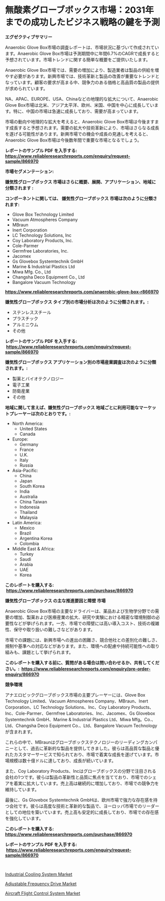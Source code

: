 <p><h1>無酸素グローブボックス市場：2031年までの成功したビジネス戦略の鍵を予測</h1></p><p><strong>エグゼクティブサマリー</strong></p>
<p><p>Anaerobic Glove Box市場の調査レポートは、市場状況に基づいて作成されています。Anaerobic Glove Box市場は予測期間中に年間6.7%のCAGRで成長すると予想されています。市場トレンドに関する簡単な概要をご提供いたします。</p><p>Anaerobic Glove Box市場では、需要の増加により、製造業者は製品の供給を増やす必要があります。新興市場では、技術革新と製品の改善が重要なトレンドとなっています。顧客の要求が高まる中、競争力のある価格と高品質の製品の提供が求められています。</p><p>NA、APAC、EUROPE、USA、Chinaなどの地理的な拡大について、Anaerobic Glove Box市場は北米、アジア太平洋、欧州、米国、中国を中心に成長しています。特に、中国の市場は急速に成長しており、需要が高まっています。</p><p>市場の動向や地理的な拡大を考えると、Anaerobic Glove Box市場は今後ますます成長すると予想されます。需要の拡大や技術革新により、市場はさらなる成長を遂げる可能性があります。新興市場での機会や成長の見通しを考えると、Anaerobic Glove Box市場は今後数年間で重要な市場となるでしょう。</p></p>
<p><strong>レポートのサンプル PDF を入手する: <a href="https://www.reliableresearchreports.com/enquiry/request-sample/866970">https://www.reliableresearchreports.com/enquiry/request-sample/866970</a></strong></p>
<p><strong>市場セグメンテーション:</strong></p>
<p><strong> 嫌気性グローブボックス 市場はさらに概要、展開、アプリケーション、地域に分類されます :</strong></p>
<p><strong>コンポーネントに関しては、 嫌気性グローブボックス 市場は次のように分類されます: &nbsp;</strong></p>
<p><ul><li>Glove Box Technology Limited</li><li>Vacuum Atmospheres Company</li><li>MBraun</li><li>Inert Corporation</li><li>LC Technology Solutions, Inc</li><li>Coy Laboratory Products, Inc.</li><li>Cole-Parmer</li><li>Germfree Laboratories, Inc.</li><li>Jacomex</li><li>Gs Glovebox Systemtechnik GmbH</li><li>Marine & Industrial Plastics Ltd</li><li>Miwa Mfg. Co., Ltd</li><li>Changsha Deco Equipment Co., Ltd</li><li>Bangalore Vacuum Technology</li></ul></p>
<p><strong><a href="https://www.reliableresearchreports.com/anaerobic-glove-box-r866970">https://www.reliableresearchreports.com/anaerobic-glove-box-r866970</a></strong></p>
<p><strong> 嫌気性グローブボックス タイプ別の市場分析は次のように分類されます。:</strong></p>
<p><ul><li>ステンレススチール</li><li>プラスチック</li><li>アルミニウム</li><li>その他</li></ul></p>
<p><strong>レポートのサンプル PDF を入手する: &nbsp;<a href="https://www.reliableresearchreports.com/enquiry/request-sample/866970">https://www.reliableresearchreports.com/enquiry/request-sample/866970</a></strong></p>
<p><strong> 嫌気性グローブボックス アプリケーション別の市場産業調査は次のように分類されます。:</strong></p>
<p><ul><li>製薬とバイオテクノロジー</li><li>電子工業</li><li>防衛産業</li><li>その他</li></ul></p>
<p><strong>地域に関して言えば、嫌気性グローブボックス 地域ごとに利用可能なマーケットプレーヤーは次のとおりです。:</strong></p>
<p><ul>
    <li>
        North America:
        <ul>
            <li>United States</li>
            <li>Canada</li>
        </ul>
    </li>
    <li>
        Europe:
        <ul>
            <li>Germany</li>
            <li>France</li>
            <li>U.K.</li>
            <li>Italy</li>
            <li>Russia</li>
        </ul>
    </li>
    <li>
        Asia-Pacific:
        <ul>
            <li>China</li>
            <li>Japan</li>
            <li>South Korea</li>
            <li>India</li>
            <li>Australia</li>
            <li>China Taiwan</li>
            <li>Indonesia</li>
            <li>Thailand</li>
            <li>Malaysia</li>
        </ul>
    </li>
    <li>
        Latin America:
        <ul>
            <li>Mexico</li>
            <li>Brazil</li>
            <li>Argentina Korea</li>
            <li>Colombia</li>
        </ul>
    </li>
    <li>
        Middle East & Africa:
        <ul>
            <li>Turkey</li>
            <li>Saudi</li>
            <li>Arabia</li>
            <li>UAE</li>
            <li>Korea</li>
        </ul>
    </li>
    </ul></p>
<p><strong>このレポートを購入する: &nbsp;<a href="https://www.reliableresearchreports.com/purchase/866970">https://www.reliableresearchreports.com/purchase/866970</a></strong></p>
<p><strong>嫌気性グローブボックス の主な推進要因と障壁 市場</strong></p>
<p><p>Anaerobic Glove Box市場の主要なドライバーは、薬品および生物学分野での需要の増加、製薬および医療産業の拡大、研究や実験における精密な環境制御の必要性などが挙げられます。一方、市場での障壁には高い導入コスト、技術の複雑性、保守や取り扱いの難しさなどがあります。</p><p>市場での課題には、新興市場への進出の困難さ、競合他社との差別化の難しさ、規制や基準への対応などがあります。また、環境への配慮や持続可能性への取り組みも、課題として挙げられます。</p></p>
<p><strong>このレポートを購入する前に、質問がある場合は問い合わせるか、共有してください。:&nbsp; <a href="https://www.reliableresearchreports.com/enquiry/pre-order-enquiry/866970">https://www.reliableresearchreports.com/enquiry/pre-order-enquiry/866970</a></strong></p>
<p><strong>競争環境</strong></p>
<p><p>アナエロビックグローブボックス市場の主要プレーヤーには、Glove Box Technology Limited、Vacuum Atmospheres Company、MBraun、Inert Corporation、LC Technology Solutions、Inc、Coy Laboratory Products、Inc、Cole-Parmer、Germfree Laboratories、Inc、Jacomex、Gs Glovebox Systemtechnik GmbH、Marine & Industrial Plastics Ltd、Miwa Mfg。Co.、Ltd、Changsha Deco Equipment Co.、Ltd、Bangalore Vacuum Technologyが含まれます。</p><p>これらの中で、MBraunはグローブボックステクノロジーのリーディングカンパニーとして、過去に革新的な製品を提供してきました。彼らは高品質な製品と優れたカスタマーサービスで知られており、市場で着実な成長を遂げています。市場規模は数十億ドルに達しており、成長が続いています。</p><p>また、Coy Laboratory Products、Incはグローブボックスの分野で注目される会社の1つです。彼らは製品の革新性と品質に焦点を当てており、市場でのシェアを着実に拡大しています。売上高は継続的に増加しており、市場での競争力を維持しています。</p><p>最後に、Gs Glovebox Systemtechnik GmbHは、欧州市場で強力な存在感を持つ会社です。彼らは高度な技術と革新的な製品で、ヨーロッパ市場でのリーダーとしての地位を築いています。売上高も安定的に成長しており、市場での存在感を強化しています。</p></p>
<p><strong>このレポートを購入する: &nbsp; <a href="https://www.reliableresearchreports.com/purchase/866970">https://www.reliableresearchreports.com/purchase/866970</a></strong></p>
<p><strong>レポートのサンプル PDF を入手する: &nbsp;<a href="https://www.reliableresearchreports.com/enquiry/request-sample/866970">https://www.reliableresearchreports.com/enquiry/request-sample/866970</a></strong><strong></strong></p>
<p>&nbsp;</p>
<p><p><a href="https://github.com/sonuprakash1/Market-Research-Report-List-2/blob/main/industrial-cooling-system-market.md">Industrial Cooling System Market</a></p><p><a href="https://github.com/jhcraigie/Market-Research-Report-List-3/blob/main/adjustable-frequency-drive-market.md">Adjustable Frequency Drive Market</a></p><p><a href="https://github.com/PeterParrish5/Market-Research-Report-List-4/blob/main/aircraft-flight-control-system-market.md">Aircraft Flight Control System Market</a></p></p>